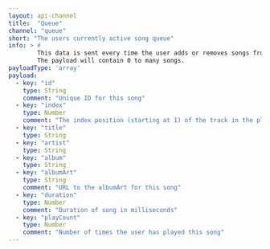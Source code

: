 ```yaml
---
layout: api-channel
title:  "Queue"
channel: "queue"
short: "The users currently active song queue"
info: > #
        This data is sent every time the user adds or removes songs from their queue.<br /><br />
        The payload will contain 0 to many songs.
payloadType: 'array'
payload:
  - key: "id"
    type: String
    comment: "Unique ID for this song"
  - key: "index"
    type: Number
    comment: "The index position (starting at 1) of the track in the playlist"
  - key: "title"
    type: String
  - key: "artist"
    type: String
  - key: "album"
    type: String
  - key: "albumArt"
    type: String
    comment: "URL to the albumArt for this song"
  - key: "duration"
    type: Number
    comment: "Duration of song in milliseconds"
  - key: "playCount"
    type: Number
    comment: "Number of times the user has played this song"
---
```

